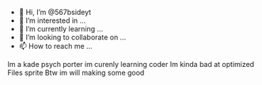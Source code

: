 - 👋 Hi, I’m @567bsideyt
- 👀 I’m interested in ...
- 🌱 I’m currently learning ...
- 💞️ I’m looking to collaborate on ...
- 📫 How to reach me ...

<!---
567bsideyt/567bsideyt is a ✨ special ✨ repository because its `README.md` (this file) appears on your GitHub profile.
You can click the Preview link to take a look at your changes.
--->
Im a kade psych porter im curenly learning coder
Im kinda bad at optimized
Files sprite
Btw im will making some good
